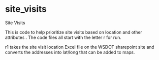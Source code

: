 # site_visits
Site Visits

This is code to help prioritize site visits based on location and other attributes
. 
The code files all start with the letter r for run. 

r1 takes the site visit location Excel file on the WSDOT sharepoint site and converts the addresses into lat/long that can be added to maps. 
